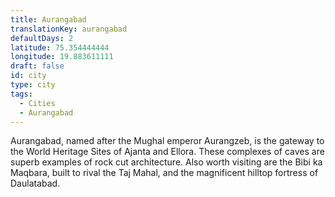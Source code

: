 ```yaml
---
title: Aurangabad
translationKey: aurangabad
defaultDays: 2
latitude: 75.354444444
longitude: 19.883611111
draft: false
id: city
type: city
tags:
  - Cities
  - Aurangabad
---
```

Aurangabad, named after the Mughal emperor Aurangzeb, is the gateway to the World Heritage Sites of Ajanta and Ellora. These complexes of caves are superb examples of rock cut architecture. Also worth visiting are the Bibi ka Maqbara, built to rival the Taj Mahal, and the magnificent hilltop fortress of Daulatabad.